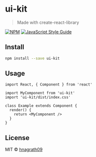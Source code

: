 # ui-kit

> Made with create-react-library

[![NPM](https://img.shields.io/npm/v/ui-kit.svg)](https://www.npmjs.com/package/ui-kit) [![JavaScript Style Guide](https://img.shields.io/badge/code_style-standard-brightgreen.svg)](https://standardjs.com)

## Install

```bash
npm install --save ui-kit
```

## Usage

```tsx
import React, { Component } from 'react'

import MyComponent from 'ui-kit'
import 'ui-kit/dist/index.css'

class Example extends Component {
  render() {
    return <MyComponent />
  }
}
```

## License

MIT © [hnagrath09](https://github.com/hnagrath09)
